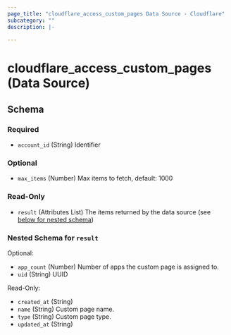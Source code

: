 ```yaml
---
page_title: "cloudflare_access_custom_pages Data Source - Cloudflare"
subcategory: ""
description: |-
  
---
```


# cloudflare_access_custom_pages (Data Source)




<!-- schema generated by tfplugindocs -->
## Schema

### Required

- `account_id` (String) Identifier

### Optional

- `max_items` (Number) Max items to fetch, default: 1000

### Read-Only

- `result` (Attributes List) The items returned by the data source (see [below for nested schema](#nestedatt--result))

<a id="nestedatt--result"></a>
### Nested Schema for `result`

Optional:

- `app_count` (Number) Number of apps the custom page is assigned to.
- `uid` (String) UUID

Read-Only:

- `created_at` (String)
- `name` (String) Custom page name.
- `type` (String) Custom page type.
- `updated_at` (String)


